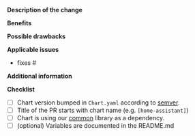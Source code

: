 <!--
Before you open the request please review the following guidelines and tips to help it be more easily integrated:

- Describe the scope of your change - i.e. what the change does.
- Describe any known limitations with your change.
- Please run any tests or examples that can exercise your modified code.

Thank you for contributing! We will try to test and integrate the change as soon as we can. There is no need to bump or check in on a pull request (it will clutter the discussion of the request).

Also don't be worried if the request is closed or not integrated sometimes our priorities might not match the priorities of the pull request. Don't fret, the open source community thrives on forks and GitHub makes it easy to keep your changes in a forked repo.
-->

**Description of the change**

<!-- Describe the scope of your change - i.e. what the change does. -->

**Benefits**

<!-- What benefits will be realized by the code change? -->

**Possible drawbacks**

<!-- Describe any known limitations with your change -->

**Applicable issues**

<!-- Enter any applicable Issues here (You can reference an issue using #) -->
- fixes #

**Additional information**

<!-- If there's anything else that's important and relevant to your pull request, mention that information here.-->

**Checklist** <!-- [Place an '[X]' (no spaces) in all applicable fields. Please remove unrelated fields.] -->
- [ ] Chart version bumped in `Chart.yaml` according to [semver](http://semver.org/).
- [ ] Title of the PR starts with chart name (e.g. `[home-assistant]`)
- [ ] Chart is using our [common](https://github.com/k8s-at-home/charts/tree/master/charts/common) library as a dependency.
- [ ] (optional) Variables are documented in the README.md

<!-- Keep in mind that if you are submitting a new chart, try to use our [common](https://github.com/k8s-at-home/charts/tree/master/charts/common) library as a dependency. This will help maintaining charts here and keep them consistent between each other -->
